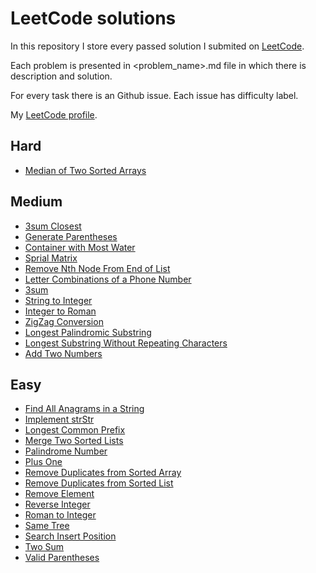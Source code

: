 # LeetCode solutions
In this repository I store every passed solution I submited on [LeetCode](www.leetcode.com).

Each problem is presented in <problem_name>.md file in which there is description and solution.

For every task there is an Github issue. Each issue has difficulty label.

My [LeetCode profile](https://leetcode.com/szaek/).

## Hard
* [Median of Two Sorted Arrays](https://github.com/MarcinusX/LeetCode_solutions/blob/master/median-of-two-sorted-arrays.md)

## Medium
* [3sum Closest](https://github.com/MarcinusX/LeetCode_solutions/blob/master/3sum-closest.md)
* [Generate Parentheses](https://github.com/MarcinusX/LeetCode_solutions/blob/master/generate-parentheses.md)
* [Container with Most Water](https://github.com/MarcinusX/LeetCode_solutions/blob/master/container-with-most-water.md)
* [Sprial Matrix](https://github.com/MarcinusX/LeetCode_solutions/blob/master/spiral-matrix.md)
* [Remove Nth Node From End of List](https://github.com/MarcinusX/LeetCode_solutions/blob/master/remove-nth-node-from-end-of-list.md)
* [Letter Combinations of a Phone Number](https://github.com/MarcinusX/LeetCode_solutions/blob/master/letter-combinations-of-a-phone-number.md)
* [3sum](https://github.com/MarcinusX/LeetCode_solutions/blob/master/3sum.md)
* [String to Integer](https://github.com/MarcinusX/LeetCode_solutions/blob/master/string-to-integer.md)
* [Integer to Roman](https://github.com/MarcinusX/LeetCode_solutions/blob/master/integer-to-roman.md)
* [ZigZag Conversion](https://github.com/MarcinusX/LeetCode_solutions/blob/master/zigzag-conversion.md)
* [Longest Palindromic Substring](https://github.com/MarcinusX/LeetCode_solutions/blob/master/longest-palindromic-substring.md)
* [Longest Substring Without Repeating Characters](https://github.com/MarcinusX/LeetCode_solutions/blob/master/longest-substring-without-repeating-characters.md)
* [Add Two Numbers](https://github.com/MarcinusX/LeetCode_solutions/blob/master/add-two-numbers.md)

## Easy
* [Find All Anagrams in a String](https://github.com/MarcinusX/LeetCode_solutions/blob/master/find-all-anagrams-in-a-string.md)
* [Implement strStr](https://github.com/MarcinusX/LeetCode_solutions/blob/master/implement-strStr.md)
* [Longest Common Prefix](https://github.com/MarcinusX/LeetCode_solutions/blob/master/longest-common-prefix.md)
* [Merge Two Sorted Lists](https://github.com/MarcinusX/LeetCode_solutions/blob/master/merge-two-sorted-lists.md)
* [Palindrome Number](https://github.com/MarcinusX/LeetCode_solutions/blob/master/palindrome_number.md)
* [Plus One](https://github.com/MarcinusX/LeetCode_solutions/blob/master/plus-one.md)
* [Remove Duplicates from Sorted Array](https://github.com/MarcinusX/LeetCode_solutions/blob/master/remove-duplicates-from-sorted-array.md)
* [Remove Duplicates from Sorted List](https://github.com/MarcinusX/LeetCode_solutions/blob/master/remove-duplicates-from-sorted-list.md)
* [Remove Element](https://github.com/MarcinusX/LeetCode_solutions/blob/master/remove-element.md)
* [Reverse Integer](https://github.com/MarcinusX/LeetCode_solutions/blob/master/reverse-integer.md)
* [Roman to Integer](https://github.com/MarcinusX/LeetCode_solutions/blob/master/romant-to-integer.md)
* [Same Tree](https://github.com/MarcinusX/LeetCode_solutions/blob/master/same-tree.md)
* [Search Insert Position](https://github.com/MarcinusX/LeetCode_solutions/blob/master/search-insert-position.md)
* [Two Sum](https://github.com/MarcinusX/LeetCode_solutions/blob/master/two-sum.md)
* [Valid Parentheses](https://github.com/MarcinusX/LeetCode_solutions/blob/master/valid-parenthesis.md)


